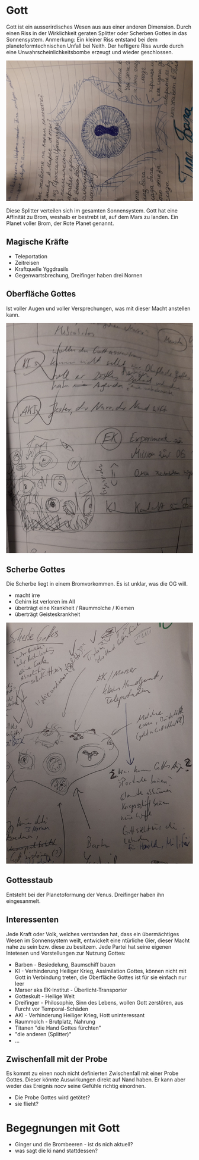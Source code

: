 # Gott

Gott ist ein ausserirdisches Wesen aus aus einer anderen Dimension.
Durch einen Riss in der Wirklichkeit geraten Splitter oder Scherben Gottes in das Sonnensystem.
Anmerkung: Ein kleiner Riss entstand bei dem planetoformtechnischen Unfall bei Neith. Der heftigere Riss wurde durch eine Unwahrscheinlichkeitsbombe erzeugt und wieder geschlossen.

![image](/images/auge-gottes.jpg)

Diese Splitter verteilen sich im gesamten Sonnensystem.
Gott hat eine Affinität zu Brom, weshalb er bestrebt ist, auf dem Mars zu landen.
Ein Planet voller Brom, der Rote Planet genannt.

## Magische Kräfte

* Teleportation
* Zeitreisen
* Kraftquelle Yggdrasils
* Gegenwartsbrechung, Dreifinger haben drei Nornen

## Oberfläche Gottes

Ist voller Augen und voller Versprechungen, was mit dieser Macht anstellen kann.

![image](/images/oberflaeche-gottes.jpg)

## Scherbe Gottes

Die Scherbe liegt in einem Bromvorkommen. Es ist unklar, was die OG will.

* macht irre
* Gehirn ist verloren im All
* überträgt eine Krankheit / Raummolche / Kiemen
* überträgt Geisteskrankheit

![image](/images/scherbe-gottes.jpg)

## Gottesstaub

Entsteht bei der Planetoformung der Venus. Dreifinger haben ihn eingesanmelt.

## Interessenten

Jede Kraft oder Volk, welches verstanden hat, dass ein übermächtiges Wesen im Sonnensystem weilt, entwickelt eine ntürliche Gier, dieser Macht nahe zu sein bzw. diese zu besitzem. Jede Partei hat seine eigenen Intetesen und Vorstellungen zur Nutzung Gottes:

* Barben - Besiedelung, Baumschiff bauen
* KI - Verhinderung Heiliger Krieg, Assimilation Gottes, können nicht mit Gott in Verbindung treten, die Oberfläche Gottes ist für sie einfach nur leer
* Marser aka EK-Institut - Überlicht-Transporter
* Gotteskult - Heilige Welt
* Dreifinger - Philosophie, Sinn des Lebens, wollen Gott zerstören, aus Furcht vor Temporal-Schäden
* AKI - Verhinderung Heiliger Krieg, Hott uninteressant
* Raummolch - Brutplatz, Nahrung
* Titanen "die Hand Gottes fürchten"
* "die anderen (Splitter)"
* ...

## Zwischenfall mit der Probe

Es kommt zu einen noch nicht definierten Zwischenfall mit einer Probe Gottes. Dieser könnte Auswirkungen direkt auf Nand haben. Er kann aber weder das Ereignis nocv seine Gefühle richtig einordnen.

* Die Probe Gottes wird getötet?
* sie flieht?

# Begegnungen mit Gott

* Ginger und die Brombeeren - ist ds nich aktuell?
* was sagt die ki nand stattdessen?
